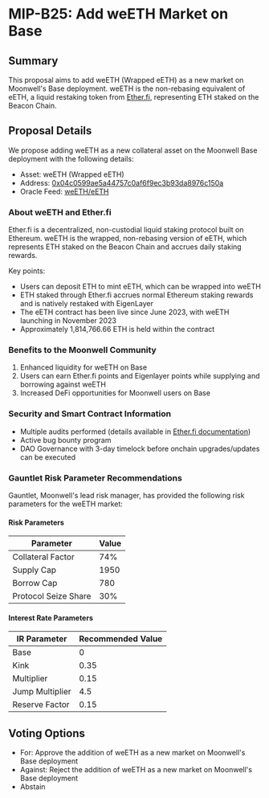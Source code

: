 # MIP-B25: Add weETH Market on Base

## Summary

This proposal aims to add weETH (Wrapped eETH) as a new market on Moonwell's
Base deployment. weETH is the non-rebasing equivalent of eETH, a liquid
restaking token from [Ether.fi](https://ether.fi), representing ETH staked on
the Beacon Chain.

## Proposal Details

We propose adding weETH as a new collateral asset on the Moonwell Base
deployment with the following details:

- Asset: weETH (Wrapped eETH)
- Address:
  [0x04c0599ae5a44757c0af6f9ec3b93da8976c150a](https://basescan.org/address/0x04c0599ae5a44757c0af6f9ec3b93da8976c150a#code)
- Oracle Feed:
  [weETH/eETH](https://basescan.org/address/0x35e9d7001819ea3b39da906ae6b06a62cfe2c181)

### About weETH and Ether.fi

Ether.fi is a decentralized, non-custodial liquid staking protocol built on
Ethereum. weETH is the wrapped, non-rebasing version of eETH, which represents
ETH staked on the Beacon Chain and accrues daily staking rewards.

Key points:

- Users can deposit ETH to mint eETH, which can be wrapped into weETH
- ETH staked through Ether.fi accrues normal Ethereum staking rewards and is
  natively restaked with EigenLayer
- The eETH contract has been live since June 2023, with weETH launching in
  November 2023
- Approximately 1,814,766.66 ETH is held within the contract

### Benefits to the Moonwell Community

1. Enhanced liquidity for weETH on Base
2. Users can earn Ether.fi points and Eigenlayer points while supplying and
   borrowing against weETH
3. Increased DeFi opportunities for Moonwell users on Base

### Security and Smart Contract Information

- Multiple audits performed (details available in
  [Ether.fi documentation](https://etherfi.gitbook.io/etherfi))
- Active bug bounty program
- DAO Governance with 3-day timelock before onchain upgrades/updates can be
  executed

### Gauntlet Risk Parameter Recommendations

Gauntlet, Moonwell's lead risk manager, has provided the following risk
parameters for the weETH market:

#### Risk Parameters

| Parameter            | Value |
| -------------------- | ----- |
| Collateral Factor    | 74%   |
| Supply Cap           | 1950  |
| Borrow Cap           | 780   |
| Protocol Seize Share | 30%   |

#### Interest Rate Parameters

| IR Parameter    | Recommended Value |
| --------------- | ----------------- |
| Base            | 0                 |
| Kink            | 0.35              |
| Multiplier      | 0.15              |
| Jump Multiplier | 4.5               |
| Reserve Factor  | 0.15              |

## Voting Options

- For: Approve the addition of weETH as a new market on Moonwell's Base
  deployment
- Against: Reject the addition of weETH as a new market on Moonwell's Base
  deployment
- Abstain
